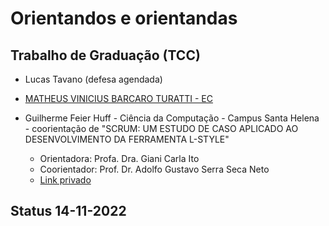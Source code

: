 # Orientandos e orientandas

## Trabalho de Graduação (TCC)

- Lucas Tavano (defesa agendada)

- [MATHEUS VINICIUS BARCARO TURATTI - EC](https://mail.google.com/mail/u/0/?tab=rm&ogbl#inbox/FMfcgzGqRPzgJLhVBZjXNgvGRpgLBlSL)

- Guilherme Feier Huff - Ciência da Computação - Campus Santa Helena - coorientação de "SCRUM: UM ESTUDO DE CASO APLICADO AO
DESENVOLVIMENTO DA FERRAMENTA L-STYLE"
  - Orientadora: Profa. Dra. Giani Carla Ito
  - Coorientador: Prof. Dr. Adolfo Gustavo Serra Seca Neto
  - [Link privado](https://mail.google.com/mail/u/0/?tab=rm&ogbl#inbox/FMfcgzGrbHnhdKkLRJSmgNrWmTCQSPdL)

## Status 14-11-2022

